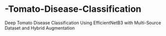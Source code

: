 # -Tomato-Disease-Classification
Deep Tomato Disease Classification Using EfficientNetB3 with Multi-Source Dataset and Hybrid Augmentation
